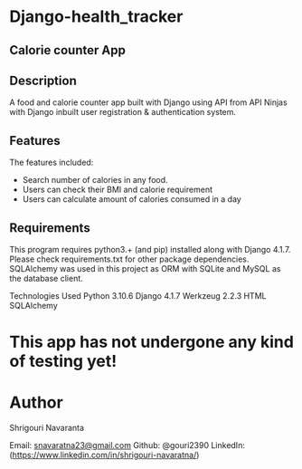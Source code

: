 # Django-health_tracker

## Calorie counter App

## Description
A food and calorie counter app built with Django using API from API Ninjas with Django inbuilt user registration & authentication system. 

## Features
The features included:

* Search number of calories in any food. 
* Users can check their BMI and calorie requirement
* Users can calculate amount of calories consumed in a day

## Requirements
This program requires python3.+ (and pip) installed along with Django 4.1.7. Please check requirements.txt for other package dependencies. 
SQLAlchemy was used in this project as ORM with SQLite and MySQL as the database client.

Technologies Used
Python 3.10.6
Django 4.1.7
Werkzeug 2.2.3
HTML
SQLAlchemy

# This app has not undergone any kind of testing yet!

# Author
Shrigouri Navaranta

Email: snavaratna23@gmail.com
Github: @gouri2390
LinkedIn: (https://www.linkedin.com/in/shrigouri-navaratna/)

